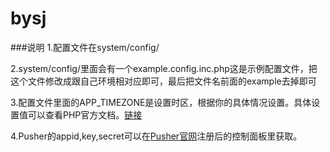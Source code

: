 # bysj
###说明
1.配置文件在system/config/

2.system/config/里面会有一个example.config.inc.php这是示例配置文件，把这个文件修改成跟自己环境相对应即可，最后把文件名前面的example去掉即可

3.配置文件里面的APP_TIMEZONE是设置时区，根据你的具体情况设置。具体设置值可以查看PHP官方文档。[链接](http://php.net/manual/zh/timezones.php)

4.Pusher的appid,key,secret可以在[Pusher官网](https://pusher.com/)注册后的控制面板里获取。
